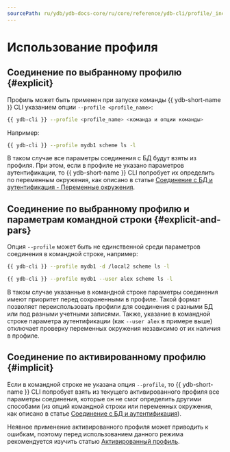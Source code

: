 ```yaml
---
sourcePath: ru/ydb/ydb-docs-core/ru/core/reference/ydb-cli/profile/_includes/use.md
---
```

# Использование профиля

## Соединение по выбранному профилю {#explicit}

Профиль может быть применен при запуске команды {{ ydb-short-name }} CLI указанием опции `--profile <profile_name>`:

``` bash
{{ ydb-cli }} --profile <profile_name> <команда и опции команды>
```

Например:

``` bash
{{ ydb-cli }} --profile mydb1 scheme ls -l
```

В таком случае все параметры соединения с БД будут взяты из профиля. При этом, если в профиле не указано параметров аутентификации, то {{ ydb-short-name }} CLI попробует их определить по переменным окружения, как описано в статье [Соединение с БД и аутентификация - Переменные окружения](../../connect.md#env).

## Соединение по выбранному профилю и параметрам командной строки {#explicit-and-pars}

Опция `--profile` может быть не единственной среди параметров соединения в командной строке, например:

``` bash
{{ ydb-cli }} --profile mydb1 -d /local2 scheme ls -l
```

``` bash
{{ ydb-cli }} --profile mydb1 --user alex scheme ls -l
```

В таком случае указанные в командной строке параметры соединения имеют приоритет перед сохраненными в профиле. Такой формат позволяет переиспользовать профили для соединения с разными БД или под разными учетными записями. Также, указание в командной строке параметра аутентификации (как `--user alex` в примере выше) отключает проверку переменных окружения независимо от их наличия в профиле.

## Соединение по активированному профилю {#implicit}

Если в командной строке не указана опция `--profile`, то {{ ydb-short-name }} CLI попробует взять из текущего активированного профиля все параметры соединения, которые он не смог определить другими способами (из опций командной строки или переменных окружения, как описано в статье [Соединение с БД и аутентификация](../../connect.md)).

Неявное применение активированного профиля может приводить к ошибкам, поэтому перед использованием данного режима рекомендуется изучить статью [Активированный профиль](../activate.md).